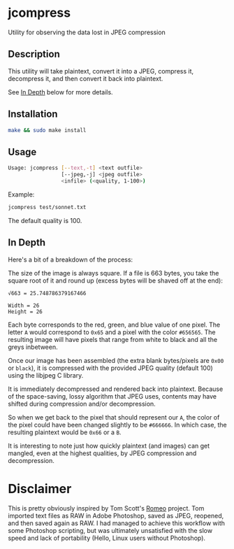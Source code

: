 # jcompress

Utility for observing the data lost in JPEG compression

## Description

This utility will take plaintext, convert it into a JPEG, compress it, decompress it, and then convert it back into plaintext.

See [In Depth](#in-depth) below for more details.

## Installation

```bash
make && sudo make install
```

## Usage

```bash
Usage: jcompress [--text,-t] <text outfile>
                 [--jpeg,-j] <jpeg outfile>
                 <infile> (<quality, 1-100>)
```

Example:

```bash
jcompress test/sonnet.txt
```

The default quality is 100.

## In Depth

Here's a bit of a breakdown of the process:

The size of the image is always square. If a file is 663 bytes, you take the square root of it and round up (excess bytes will be shaved off at the end):

```
√663 = 25.748786379167466

Width = 26
Height = 26
```

Each byte corresponds to the red, green, and blue value of one pixel. The letter `A` would correspond to `0x65` and a pixel with the color `#656565`. The resulting image will have pixels that range from white to black and all the greys inbetween.

Once our image has been assembled (the extra blank bytes/pixels are `0x00` or `black`), it is compressed with the provided JPEG quality (default 100) using the libjpeg C library.

It is immediately decompressed and rendered back into plaintext. Because of the space-saving, lossy algorithm that JPEG uses, contents may have shifted during compression and/or decompression.

So when we get back to the pixel that should represent our `A`, the color of the pixel could have been changed slightly to be `#666666`. In which case, the resulting plaintext would be `0x66` or a `B`.

It is interesting to note just how quickly plaintext (and images) can get mangled, even at the highest qualities, by JPEG compression and decompression.

# Disclaimer

This is pretty obviously inspired by Tom Scott's [Romeo](http://www.tomscott.com/romeo/) project. Tom imported text files as RAW in Adobe Photoshop, saved as JPEG, reopened, and then saved again as RAW. I had managed to achieve this workflow with some Photoshop scripting, but was ultimately unsatisfied with the slow speed and lack of portability (Hello, Linux users without Photoshop).
